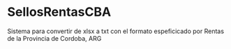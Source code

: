 # SellosRentasCBA
Sistema para convertir de xlsx a txt  con el formato espeficicado por Rentas de la Provincia de Cordoba, ARG
